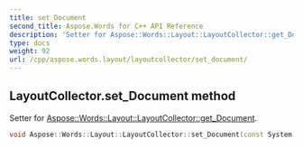 ```yaml
---
title: set_Document
second_title: Aspose.Words for C++ API Reference
description: 'Setter for Aspose::Words::Layout::LayoutCollector::get_Document.'
type: docs
weight: 92
url: /cpp/aspose.words.layout/layoutcollector/set_document/
---
```

## LayoutCollector.set_Document method


Setter for [Aspose::Words::Layout::LayoutCollector::get_Document](../get_document/).

```cpp
void Aspose::Words::Layout::LayoutCollector::set_Document(const System::SharedPtr<Aspose::Words::Document> &value)
```

